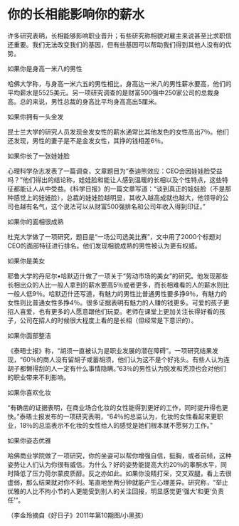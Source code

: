 # 你的长相能影响你的薪水

许多研究表明，长相能够影响职业晋升；有些研究称相貌对雇主来说甚至比求职信还重要。我们无法改变我们的基因，但有些基因可以帮助我们得到其他人没有的优势。 

如果你是身高一米八的男性 

哈佛大学称，与身高一米六五的男性相比，身高达一米八的男性薪水要高，他们的平均薪水是5525美元。另一项研究调查的是财富500强中250家公司的总裁身高。总的来说，男性总裁的身高比平均身高高出5厘米。 

如果你拥有一头金发 

昆士兰大学的研究人员发现金发女性的薪水通常比其他发色的女性高出7％。他们还发现，男性的妻子是不是金发女性，其挣的钱相差6％。 

如果你长了一张娃娃脸 

心理科学杂志发表了一篇调查，文章题目为“泰迪熊效应：CEO会因娃娃脸受益吗？”他们得出的结论称，娃娃脸和能让人感到温暖的长相以及个性特点，这些特征都能让人从中受益。《科学日报》的一篇文章写道：“谈到真正的娃娃脸（不是那种感觉上的娃娃脸），总裁的娃娃脸越明显，其收入越高成就也越大，他领导的公司也越有名气，这个说法可以从财富500强排名和公司年收入得到印证。” 

如果你的面相很成熟 

杜克大学做了一项研究，题目是“一场公司选美比赛”，文中用了2000个标题对CEO的面部特征进行排名。他们发现相貌成熟的男性被认为更有权威。 

如果你是美女 

耶鲁大学的丹尼尔•哈默迈什做了一项关于“劳动市场的美女”的研究。他发现那些长相出众的人比一般人拿到的薪水要高5％或者更多，而长相难看的人的薪水则比一般人低9％。哈默迈什还写道，有魅力的男性比普通男性要多挣9％，有魅力的女性则比普通女性多挣4％。很多证据表明有魅力的人赚的钱更多。可爱的孩子更招人喜爱，也有更多的人愿意跟他们玩耍。老师在课堂上更加关注长得好看的孩子，公司在招人的时候很大程度上看的是长相（但经常是下意识的）。 

如果你面部整洁 

《泰晤士报》称，“胡须一直被认为是职业发展的潜在障碍”。一项研究结果发现，“60％的商人没有留胡子或蓄胡须，他们认为这不是个好兆头。有些人认为连胡子都懒得刮的人一定有什么事情隐瞒。”63％的男性认为脱发和秃顶也会对他们的职业带来不利影响。 

如果你喜欢化妆 

“有确凿的证据表明，在商业场合化妆的女性能得到更好的工作，同时提升得也更快。”泰晤士报发布的一项研究表明，“64％的总监认为，化妆的女性看起来更职业，18％的总监表示不化妆的女性给人的感觉是她们根本就不愿努力工作。” 

如果你姿态优雅 

哈佛商业学院做了一项研究，你的坐姿可以帮你增强自信，挺胸，或者前倾，这种姿势让人们认为你很有威信。为什么？好的姿势能提高大约20％的睾酮水平，同时降低了压力荷尔蒙皮质醇。反之亦如此。如果你没精打采，交叉双腿，看上去很虚弱，那么结果就对你不利。笔直地坐两分钟就能产生心理差异。研究称，“举止优雅的人比不拘小节的人更能受到别人的关注回报，明显感觉更‘强大’和更‘负责任’”。 

（李金玲摘自《好日子》2011年第10期图/小黑孩）